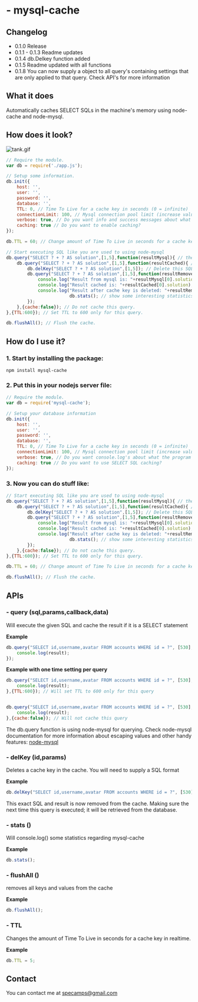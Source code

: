 #  - mysql-cache
## Changelog

 - 0.1.0 Release
 - 0.1.1 - 0.1.3 Readme updates
 - 0.1.4 db.Delkey function added
 - 0.1.5 Readme updated with all functions
 - 0.1.8 You can now supply a object to all query's containing settings that are only applied to that query. Check API's for more information

## What it does

Automatically caches SELECT SQLs in the machine's memory using node-cache and node-mysql.


## How does it look?

![tank.gif](https://bitbucket.org/repo/jjGr8o/images/2064265396-tank.gif)

```javascript
// Require the module.
var db = require('./app.js');

// Setup some information.
db.init({
	host: '',
	user: '',
	password: '',
	database: '',
	TTL: 0, // Time To Live for a cache key in seconds (0 = infinite)
	connectionLimit: 100, // Mysql connection pool limit (increase value if you are having problems)
	verbose: true, // Do you want info and success messages about what the program is doing?
	caching: true // Do you want to enable caching?
});

db.TTL = 60; // Change amount of Time To Live in seconds for a cache key in realtime.

// Start executing SQL like you are used to using node-mysql
db.query("SELECT ? + ? AS solution",[1,5],function(resultMysql){ // the SQL contains a SELECT which means it will be cached for future use.
	db.query("SELECT ? + ? AS solution",[1,5],function(resultCached){ // This exact SQL has been executed before and will be retrieved from cache.
		db.delKey("SELECT ? + ? AS solution",[1,5]); // Delete this SQL cache key.
		db.query("SELECT ? + ? AS solution",[1,5],function(resultRemoved){ // This SQL will be executed on the database because the sql cache key was deleted.
			console.log("Result from mysql is: "+resultMysql[0].solution);
			console.log("Result cached is: "+resultCached[0].solution);
			console.log("Result after cache key is deleted: "+resultRemoved[0].solution);
                        db.stats(); // show some interesting statistics regarding mysql-cache
		});
	},{cache:false}); // Do not cache this query.
},{TTL:600}); // Set TTL to 600 only for this query.

db.flushAll(); // Flush the cache.
```


##  How do I use it?

### 1. Start by installing the package:
    npm install mysql-cache

### 2. Put this in your nodejs server file:
```javascript
// Require the module.
var db = require('mysql-cache');

// Setup your database information
db.init({
	host: '',
	user: '',
	password: '',
	database: '',
	TTL: 0, // Time To Live for a cache key in seconds (0 = infinite)
	connectionLimit: 100, // Mysql connection pool limit (increase value if you are having problems)
	verbose: true, // Do you want console.log's about what the program is doing?
	caching: true // Do you want to use SELECT SQL caching?
});
```



	
### 3. Now you can do stuff like:
```javascript
// Start executing SQL like you are used to using node-mysql
db.query("SELECT ? + ? AS solution",[1,5],function(resultMysql){ // the SQL contains a SELECT which means it will be cached for future use.
	db.query("SELECT ? + ? AS solution",[1,5],function(resultCached){ // This exact SQL has been executed before and will be retrieved from cache.
		db.delKey("SELECT ? + ? AS solution",[1,5]); // Delete this SQL cache key.
		db.query("SELECT ? + ? AS solution",[1,5],function(resultRemoved){ // This SQL will be executed on the database because the sql cache key was deleted.
			console.log("Result from mysql is: "+resultMysql[0].solution);
			console.log("Result cached is: "+resultCached[0].solution);
			console.log("Result after cache key is deleted: "+resultRemoved[0].solution);
                        db.stats(); // show some interesting statistics regarding mysql-cache
		});
	},{cache:false}); // Do not cache this query.
},{TTL:600}); // Set TTL to 600 only for this query.

db.TTL = 60; // Change amount of Time To Live in seconds for a cache key in realtime.

db.flushAll(); // Flush the cache.
```

## APIs
###  - query (sql,params,callback,data)
Will execute the given SQL and cache the result if it is a SELECT statement

__Example__

```javascript
db.query("SELECT id,username,avatar FROM accounts WHERE id = ?", [530], function(result) {
    console.log(result);
});
```

__Example with one time setting per query__

```javascript
db.query("SELECT id,username,avatar FROM accounts WHERE id = ?", [530], function(result) {
    console.log(result);
},{TTL:600}); // Will set TTL to 600 only for this query


db.query("SELECT id,username,avatar FROM accounts WHERE id = ?", [530], function(result) {
    console.log(result);
},{cache:false}); // Will not cache this query
```

The db.query function is using node-mysql for querying. Check node-mysql documentation for more information about escaping values and other handy features: [node-mysql](https://github.com/felixge/node-mysql/blob/master/Readme.md)

### - delKey (id,params)
Deletes a cache key in the cache. You will need to supply a SQL format

__Example__

```javascript
db.delKey("SELECT id,username,avatar FROM accounts WHERE id = ?", [530]);
```

This exact SQL and result is now removed from the cache. Making sure the next time this query is executed; it will be retrieved from the database.

###  - stats ()
Will console.log() some statistics regarding mysql-cache

__Example__

```javascript
db.stats();
```

###  - flushAll ()
removes all keys and values from the cache

__Example__

```javascript
db.flushAll();
```

###  - TTL 
Changes the amount of Time To Live in seconds for a cache key in realtime.

__Example__

```javascript
db.TTL = 5;
```




## Contact
You can contact me at specamps@gmail.com